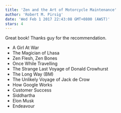 ```yaml
---
title: 'Zen and the Art of Motorcycle Maintenance'
author: 'Robert M. Pirsig'
date: 'Wed Feb 1 2017 22:43:08 GMT+0800 (AWST)'
stars: 4
---
```


Great book! Thanks guy for the recommendation.

* A Girl At War
* The Magician of Lhasa
* Zen Flesh, Zen Bones
* Once While Travelling
* The Strange Last Voyage of Donald Crowhurst
* The Long Way (BM)
* The Unlikely Voyage of Jack de Crow
* How Google Works
* Customer Success
* Siddhartha
* Elon Musk
* Endeavour
